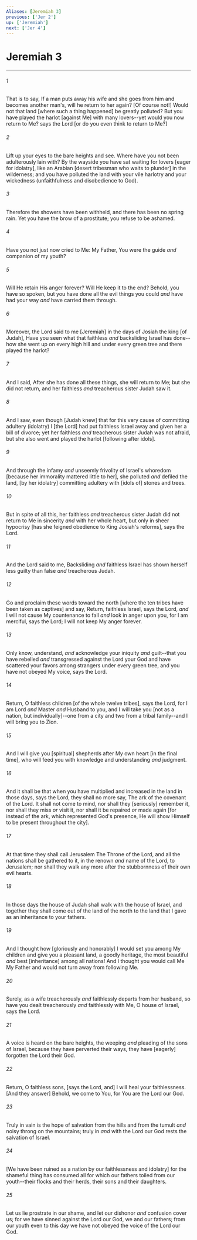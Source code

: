 ```yaml
---
Aliases: [Jeremiah 3]
previous: ['Jer 2']
up: ['Jeremiah']
next: ['Jer 4']
---
```

# Jeremiah 3

***














###### 1 






That is to say, If a man puts away his wife and she goes from him and becomes another man's, will he return to her again? [Of course not!] Would not that land [where such a thing happened] be greatly polluted? But you have played the harlot [against Me] with many lovers--yet would you now return to Me? says the Lord [or do you even think to return to Me?] 













###### 2 






Lift up your eyes to the bare heights and see. Where have you not been adulterously lain with? By the wayside you have sat waiting for lovers [eager for idolatry], like an Arabian [desert tribesman who waits to plunder] in the wilderness; and you have polluted the land with your vile harlotry and your wickedness (unfaithfulness and disobedience to God). 













###### 3 






Therefore the showers have been withheld, and there has been no spring rain. Yet you have the brow of a prostitute; you refuse to be ashamed. 













###### 4 






Have you not just now cried to Me: My Father, You were the guide _and_ companion of my youth? 













###### 5 






Will He retain His anger forever? Will He keep it to the end? Behold, you have so spoken, but you have done all the evil things you could _and_ have had your way _and_ have carried them through. 













###### 6 






Moreover, the Lord said to me [Jeremiah] in the days of Josiah the king [of Judah], Have you seen what that faithless _and_ backsliding Israel has done--how she went up on every high hill and under every green tree and there played the harlot? 













###### 7 






And I said, After she has done all these things, she will return to Me; but she did not return, and her faithless _and_ treacherous sister Judah saw it. 













###### 8 






And I saw, even though [Judah knew] that for this very cause of committing adultery (idolatry) I [the Lord] had put faithless Israel away and given her a bill of divorce; yet her faithless _and_ treacherous sister Judah was not afraid, but she also went and played the harlot [following after idols]. 













###### 9 






And through the infamy _and_ unseemly frivolity of Israel's whoredom [because her immorality mattered little to her], she polluted _and_ defiled the land, [by her idolatry] committing adultery with [idols of] stones and trees. 













###### 10 






But in spite of all this, her faithless _and_ treacherous sister Judah did not return to Me in sincerity _and_ with her whole heart, but only in sheer hypocrisy [has she feigned obedience to King Josiah's reforms], says the Lord. 













###### 11 






And the Lord said to me, Backsliding _and_ faithless Israel has shown herself less guilty than false _and_ treacherous Judah. 













###### 12 






Go and proclaim these words toward the north [where the ten tribes have been taken as captives] and say, Return, faithless Israel, says the Lord, _and_ I will not cause My countenance to fall _and_ look in anger upon you, for I am merciful, says the Lord; I will not keep My anger forever. 













###### 13 






Only know, understand, _and_ acknowledge your iniquity _and_ guilt--that you have rebelled _and_ transgressed against the Lord your God and have scattered your favors among strangers under every green tree, and you have not obeyed My voice, says the Lord. 













###### 14 






Return, O faithless children [of the whole twelve tribes], says the Lord, for I am Lord _and_ Master _and_ Husband to you, and I will take you [not as a nation, but individually]--one from a city and two from a tribal family--and I will bring you to Zion. 













###### 15 






And I will give you [spiritual] shepherds after My own heart [in the final time], who will feed you with knowledge and understanding _and_ judgment. 













###### 16 






And it shall be that when you have multiplied and increased in the land in those days, says the Lord, they shall no more say, The ark of the covenant of the Lord. It shall not come to mind, nor shall they [seriously] remember it, nor shall they miss _or_ visit it, nor shall it be repaired _or_ made again [for instead of the ark, which represented God's presence, He will show Himself to be present throughout the city]. 













###### 17 






At that time they shall call Jerusalem The Throne of the Lord, and all the nations shall be gathered to it, in the renown _and_ name of the Lord, to Jerusalem; nor shall they walk any more after the stubbornness of their own evil hearts. 













###### 18 






In those days the house of Judah shall walk with the house of Israel, and together they shall come out of the land of the north to the land that I gave as an inheritance to your fathers. 













###### 19 






And I thought how [gloriously and honorably] I would set you among My children and give you a pleasant land, a goodly heritage, the most beautiful _and_ best [inheritance] among all nations! And I thought you would call Me My Father and would not turn away from following Me. 













###### 20 






Surely, as a wife treacherously _and_ faithlessly departs from her husband, so have you dealt treacherously _and_ faithlessly with Me, O house of Israel, says the Lord. 













###### 21 






A voice is heard on the bare heights, the weeping _and_ pleading of the sons of Israel, because they have perverted their ways, they have [eagerly] forgotten the Lord their God. 













###### 22 






Return, O faithless sons, [says the Lord, and] I will heal your faithlessness. [And they answer] Behold, we come to You, for You are the Lord our God. 













###### 23 






Truly in vain is the hope of salvation from the hills and from the tumult _and_ noisy throng on the mountains; truly in _and_ with the Lord our God rests the salvation of Israel. 













###### 24 






[We have been ruined as a nation by our faithlessness and idolatry] for the shameful thing has consumed all for which our fathers toiled from our youth--their flocks and their herds, their sons and their daughters. 













###### 25 






Let us lie prostrate in our shame, and let our dishonor _and_ confusion cover us; for we have sinned against the Lord our God, we and our fathers; from our youth even to this day we have not obeyed the voice of the Lord our God.
